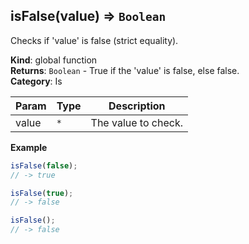 <a name="isFalse"></a>

## isFalse(value) ⇒ <code>Boolean</code>
Checks if 'value' is false (strict equality).

**Kind**: global function  
**Returns**: <code>Boolean</code> - True if the 'value' is false, else false.  
**Category**: Is  

| Param | Type | Description |
| --- | --- | --- |
| value | <code>\*</code> | The value to check. |

**Example**  
```js
isFalse(false);
// -> true

isFalse(true);
// -> false

isFalse();
// -> false
```
